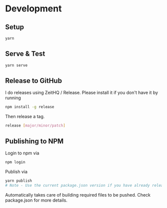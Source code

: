 # Development

## Setup

```sh
yarn
```

## Serve & Test

```sh
yarn serve
```

## Release to GitHub

I do releases using ZeitHQ / Release. Please install it if you don't have it by running

```sh
npm install -g release
```

Then release a tag.

```sh
release [major/minor/patch]
```

## Publishing to NPM

Login to npm via

```sh
npm login
```

Publish via

```sh
yarn publish
# Note - Use the current package.json version if you have already released a tag to GitHub.
```

Automatically takes care of building required files to be pushed. Check package.json for more details.
